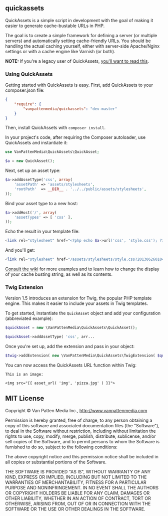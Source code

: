 ## quickassets

QuickAssets is a simple script in development with the goal of making it easier to generate cache-bustable URLs in PHP.

The goal is to create a simple framework for defining a server (or multiple servers) and automatically setting cache-friendly URLs. You should be handling the actual caching yourself, either with server-side Apache/Nginx settings or with a cache engine like Varnish (or both).

**NOTE:** If you're a legacy user of QuickAssets, [you'll want to read this](https://github.com/vanpattenmedia/quickassets/wiki/Upgrading-to-QuickAssets-1.0).

### Using QuickAssets

Getting started with QuickAssets is easy. First, add QuickAssets to your composer.json file:

```json
{
	"require": {
		"vanpattenmedia/quickassets": "dev-master"
	}
}
```

Then, install QuickAssets with `composer install`.

In your project's code, after requiring the Composer autoloader, use QuickAssets and instantiate it:

```php
use VanPattenMedia\QuickAssets\QuickAsset;

$a = new QuickAsset();
```

Next, set up an asset type:

```php
$a->addAssetType('css', array(
	'assetPath' => 'assets/stylesheets',
	'rootPath'  => __DIR__ . '../../public/assets/stylesheets',
));
```

Bind your asset type to a new host:

```php
$a->addHost('/', array(
	'assetTypes' => [ 'css' ],
));
```

Echo the result in your template file:

```php
<link rel="stylesheet" href="<?php echo $a->url('css', 'style.css'); ?>">
```

And you'll get:

```php
<link rel="stylesheet" href="/assets/stylesheets/style.css?20130626010446">
```

[Consult the wiki](https://github.com/vanpattenmedia/quickassets/wiki) for more examples and to learn how to change the display of your cache busting string, as well as its contents.

### Twig Extension

Version 1.5 introduces an extension for Twig, the popular PHP template engine. This makes it easier to include your assets in Twig templates.

To get started, instantiate the `QuickAsset` object and add your configuration (abbreviated example):

```php
$quickAsset = new \VanPattenMedia\QuickAssets\QuickAsset();

$quickAsset->addAssetType( 'css', arr...
```

Once you're set up, add the extension and pass in your object:

```php
$twig->addExtension( new \VanPattenMedia\QuickAssets\TwigExtension( $quickAsset ) );
```

You can now access the QuickAssets URL function within Twig:

```twig
This is an image:

<img src="{{ asset_url( 'img', 'pizza.jpg' ) }}">
```

## MIT License
Copyright © Van Patten Media Inc., <http://www.vanpattenmedia.com>

Permission is hereby granted, free of charge, to any person obtaining a copy of this software and associated documentation files (the "Software"), to deal in the Software without restriction, including without limitation the rights to use, copy, modify, merge, publish, distribute, sublicense, and/or sell copies of the Software, and to permit persons to whom the Software is furnished to do so, subject to the following conditions:

The above copyright notice and this permission notice shall be included in all copies or substantial portions of the Software.

THE SOFTWARE IS PROVIDED "AS IS", WITHOUT WARRANTY OF ANY KIND, EXPRESS OR IMPLIED, INCLUDING BUT NOT LIMITED TO THE WARRANTIES OF MERCHANTABILITY, FITNESS FOR A PARTICULAR PURPOSE AND NONINFRINGEMENT. IN NO EVENT SHALL THE AUTHORS OR COPYRIGHT HOLDERS BE LIABLE FOR ANY CLAIM, DAMAGES OR OTHER LIABILITY, WHETHER IN AN ACTION OF CONTRACT, TORT OR OTHERWISE, ARISING FROM, OUT OF OR IN CONNECTION WITH THE SOFTWARE OR THE USE OR OTHER DEALINGS IN THE SOFTWARE.
